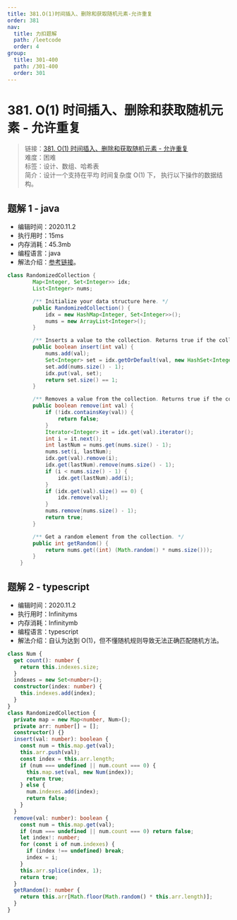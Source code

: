 ```yaml
---
title: 381.O(1)时间插入、删除和获取随机元素-允许重复
order: 381
nav:
  title: 力扣题解
  path: /leetcode
  order: 4
group:
  title: 301-400
  path: /301-400
  order: 301
---
```


# 381. O(1) 时间插入、删除和获取随机元素 - 允许重复

> 链接：[381. O(1) 时间插入、删除和获取随机元素 - 允许重复](https://leetcode-cn.com/problems/insert-delete-getrandom-o1-duplicates-allowed/)  
> 难度：困难  
> 标签：设计、数组、哈希表  
> 简介：设计一个支持在平均 时间复杂度 O(1) 下， 执行以下操作的数据结构。

## 题解 1 - java

- 编辑时间：2020.11.2
- 执行用时：15ms
- 内存消耗：45.3mb
- 编程语言：java
- 解法介绍：[参考链接](https://leetcode-cn.com/problems/insert-delete-getrandom-o1-duplicates-allowed/solution/o1-shi-jian-cha-ru-shan-chu-he-huo-qu-sui-ji-yua-5/)。

```java
class RandomizedCollection {
        Map<Integer, Set<Integer>> idx;
        List<Integer> nums;

        /** Initialize your data structure here. */
        public RandomizedCollection() {
            idx = new HashMap<Integer, Set<Integer>>();
            nums = new ArrayList<Integer>();
        }

        /** Inserts a value to the collection. Returns true if the collection did not already contain the specified element. */
        public boolean insert(int val) {
            nums.add(val);
            Set<Integer> set = idx.getOrDefault(val, new HashSet<Integer>());
            set.add(nums.size() - 1);
            idx.put(val, set);
            return set.size() == 1;
        }

        /** Removes a value from the collection. Returns true if the collection contained the specified element. */
        public boolean remove(int val) {
            if (!idx.containsKey(val)) {
                return false;
            }
            Iterator<Integer> it = idx.get(val).iterator();
            int i = it.next();
            int lastNum = nums.get(nums.size() - 1);
            nums.set(i, lastNum);
            idx.get(val).remove(i);
            idx.get(lastNum).remove(nums.size() - 1);
            if (i < nums.size() - 1) {
                idx.get(lastNum).add(i);
            }
            if (idx.get(val).size() == 0) {
                idx.remove(val);
            }
            nums.remove(nums.size() - 1);
            return true;
        }

        /** Get a random element from the collection. */
        public int getRandom() {
            return nums.get((int) (Math.random() * nums.size()));
        }
    }
```

## 题解 2 - typescript

- 编辑时间：2020.11.2
- 执行用时：Infinityms
- 内存消耗：Infinitymb
- 编程语言：typescript
- 解法介绍：自认为达到 O(1)，但不懂随机规则导致无法正确匹配随机方法。

```typescript
class Num {
  get count(): number {
    return this.indexes.size;
  }
  indexes = new Set<number>();
  constructor(index: number) {
    this.indexes.add(index);
  }
}
class RandomizedCollection {
  private map = new Map<number, Num>();
  private arr: number[] = [];
  constructor() {}
  insert(val: number): boolean {
    const num = this.map.get(val);
    this.arr.push(val);
    const index = this.arr.length;
    if (num === undefined || num.count === 0) {
      this.map.set(val, new Num(index));
      return true;
    } else {
      num.indexes.add(index);
      return false;
    }
  }
  remove(val: number): boolean {
    const num = this.map.get(val);
    if (num === undefined || num.count === 0) return false;
    let index!: number;
    for (const i of num.indexes) {
      if (index !== undefined) break;
      index = i;
    }
    this.arr.splice(index, 1);
    return true;
  }
  getRandom(): number {
    return this.arr[Math.floor(Math.random() * this.arr.length)];
  }
}
```
